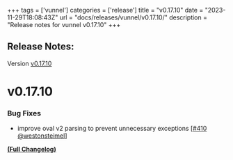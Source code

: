 +++
tags = ['vunnel']
categories = ['release']
title = "v0.17.10"
date = "2023-11-29T18:08:43Z"
url = "docs/releases/vunnel/v0.17.10/"
description = "Release notes for vunnel v0.17.10"
+++

## Release Notes:
Version [v0.17.10](https://github.com/anchore/vunnel/releases/tag/v0.17.10)

# v0.17.10

### Bug Fixes

- improve oval v2 parsing to prevent unnecessary exceptions [[#410](https://github.com/anchore/vunnel/pull/410) [@westonsteimel](https://github.com/westonsteimel)]

**[(Full Changelog)](https://github.com/anchore/vunnel/compare/v0.17.9...v0.17.10)**
